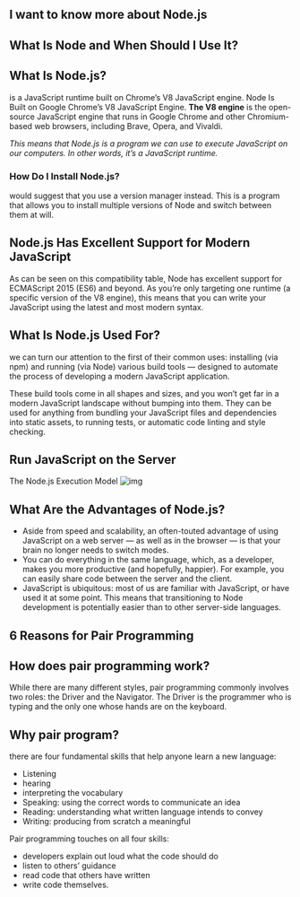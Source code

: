 ##  I want to know more about Node.js
## What Is Node and When Should I Use It?

## What Is Node.js?
 is a JavaScript runtime built on Chrome’s V8 JavaScript engine.
 Node Is Built on Google Chrome’s V8 JavaScript Engine.
 **The V8 engine** is the open-source JavaScript engine that runs in Google Chrome and other Chromium-based web browsers, including Brave, Opera, and Vivaldi. 

 *This means that Node.js is a program we can use to execute JavaScript on our computers. In other words, it’s a JavaScript runtime.*

 ### How Do I Install Node.js?
  would suggest that you use a version manager instead. This is a program that allows you to install multiple versions of Node and switch between them at will.

  ## Node.js Has Excellent Support for Modern JavaScript
  As can be seen on this compatibility table, Node has excellent support for ECMAScript 2015 (ES6) and beyond. As you’re only targeting one runtime (a specific version of the V8 engine), this means that you can write your JavaScript using the latest and most modern syntax. 

## What Is Node.js Used For?
we can turn our attention to the first of their common uses: installing (via npm) and running (via Node) various build tools — designed to automate the process of developing a modern JavaScript application.

These build tools come in all shapes and sizes, and you won’t get far in a modern JavaScript landscape without bumping into them. They can be used for anything from bundling your JavaScript files and dependencies into static assets, to running tests, or automatic code linting and style checking.

##  Run JavaScript on the Server
  The Node.js Execution Model
  ![img](https://uploads.sitepoint.com/wp-content/uploads/2012/10/1516152673node_event_loop.png)

 ## What Are the Advantages of Node.js?
 - Aside from speed and scalability, an often-touted advantage of using JavaScript on a web server — as well as in the browser — is that your brain no longer needs to switch modes.
 - You can do everything in the same language, which, as a developer, makes you more productive (and hopefully, happier). For example, you can easily share code between the server and the client.
 - JavaScript is ubiquitous: most of us are familiar with JavaScript, or have used it at some point. This means that transitioning to Node development is potentially easier than to other server-side languages.
  

  ## 6 Reasons for Pair Programming
   ## How does pair programming work?
   While there are many different styles, pair programming commonly involves two roles: the Driver and the Navigator. The Driver is the programmer who is typing and the only one whose hands are on the keyboard. 

   ## Why pair program?
   there are four fundamental skills that help anyone learn a new language:
   - Listening 
   - hearing 
   - interpreting the vocabulary
   - Speaking: using the correct words to communicate an idea
   - Reading: understanding what written language intends to convey 
   - Writing: producing from scratch a meaningful

   Pair programming touches on all four skills:
   - developers explain out loud what the code should do
   - listen to others’ guidance
   - read code that others have written
   - write code themselves.

  